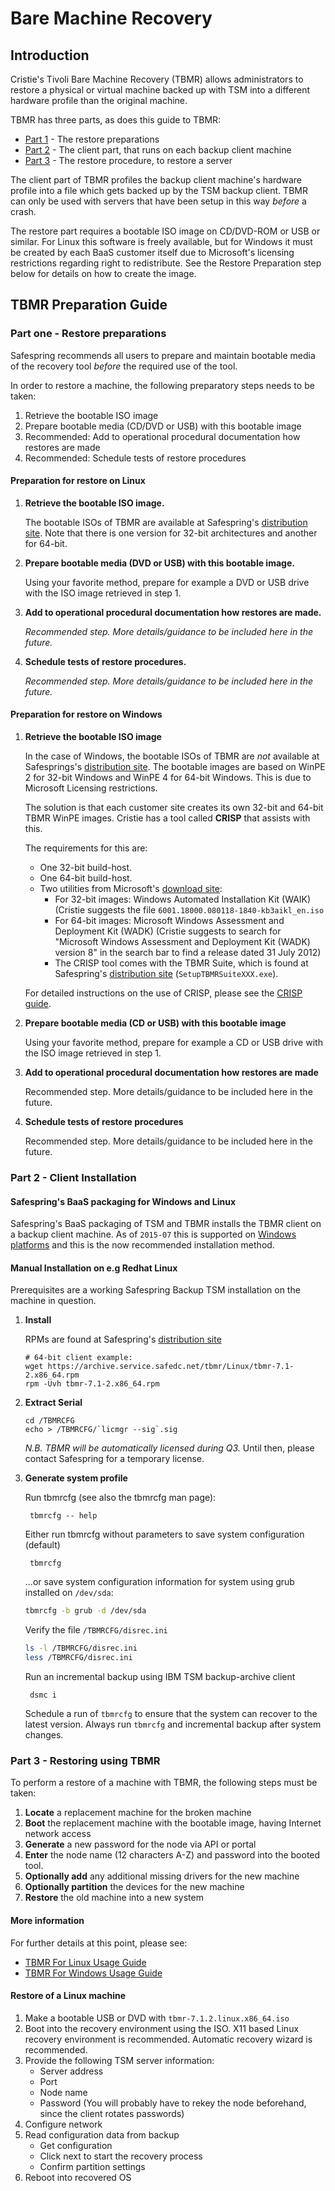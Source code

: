 # Bare Machine Recovery

## Introduction

Cristie's Tivoli Bare Machine Recovery (TBMR) allows administrators to restore a physical or virtual machine backed up with TSM into a different hardware profile than the original machine.

TBMR has three parts, as does this guide to TBMR:

 * [Part 1](#TBMR_prep) - The restore preparations
 * [Part 2](#TBMR_inst) - The client part, that runs on each backup client machine
 * [Part 3](#TBMR_rest) - The restore procedure, to restore a server

The client part of TBMR profiles the backup client machine's hardware profile into a file which gets backed up by the TSM backup client. TBMR can only be used with servers that have been setup in this way _before_ a crash.

The restore part requires a bootable ISO image on CD/DVD-ROM or USB or similar. For Linux this software is freely available, but for Windows it must be created by each BaaS customer itself due to Microsoft's licensing restrictions regarding right to redistribute. See the Restore Preparation step below for details on how to create the image.

<a name="TBMR_prep"></a>

## TBMR Preparation Guide

### Part one - Restore preparations

Safespring recommends all users to prepare and maintain bootable media of the recovery tool _before_ the required use of the tool.

In order to restore a machine, the following preparatory steps needs to be taken:
 1. Retrieve the bootable ISO image
 2. Prepare bootable media (CD/DVD or USB) with this bootable image
 3. Recommended: Add to operational procedural documentation how restores are made
 4. Recommended: Schedule tests of restore procedures

#### Preparation for restore on Linux

 1. **Retrieve the bootable ISO image.**

    The bootable ISOs of TBMR are available at Safespring's [distribution site](https://archive.service.safedc.net/tbmr/Linux/).
    Note that there is one version for 32-bit architectures and another for 64-bit.

 2. **Prepare bootable media (DVD or USB) with this bootable image.**

    Using your favorite method, prepare for example a DVD or USB drive with the ISO image retrieved in step 1.

 3. **Add to operational procedural documentation how restores are made.**

    *Recommended step. More details/guidance to be included here in the future.*

 4. **Schedule tests of restore procedures.**

    *Recommended step. More details/guidance to be included here in the future.*

#### Preparation for restore on Windows

 1. **Retrieve the bootable ISO image**

    In the case of Windows, the bootable ISOs of TBMR are _not_ available at Safesprings's [distribution site](https://archive.service.safedc.net/tbmr/Windows/). The bootable images are based on WinPE 2 for 32-bit Windows and WinPE 4 for 64-bit Windows. This is due to Microsoft Licensing restrictions.

    The solution is that each customer site creates its own 32-bit and 64-bit TBMR WinPE images.
    Cristie has a tool called **CRISP** that assists with this.

    The requirements for this are:

     * One 32-bit build-host.
     * One 64-bit build-host.
     * Two utilities from Microsoft's [download site](http://www.microsoft.com/download/en/default.aspx):
        * For 32-bit images: Windows Automated Installation Kit (WAIK) (Cristie suggests the file `6001.18000.080118-1840-kb3aikl_en.iso`
        * For 64-bit images: Microsoft Windows Assessment and Deployment Kit (WADK) (Cristie suggests to search for "Microsoft Windows Assessment and Deployment Kit (WADK) version 8" in the search bar to find a release dated 31 July 2012)
        * The CRISP tool comes with the TBMR Suite, which is found at Safespring's [distribution site](https://archive.service.safedc.net/tbmr/Windows/) (`SetupTBMRSuiteXXX.exe`).

    For detailed instructions on the use of CRISP, please see the [CRISP guide](https://archive.service.safedc.net/tbmr/Windows/CRISP-7-UserGuide.pdf).

2. **Prepare bootable media (CD or USB) with this bootable image**

    Using your favorite method, prepare for example a CD or USB drive with the ISO image retrieved in step 1.

3. **Add to operational procedural documentation how restores are made**

    Recommended step. More details/guidance to be included here in the future.

4. **Schedule tests of restore procedures**

    Recommended step. More details/guidance to be included here in the future.

<a name="TBMR_inst"></a>

### Part 2 - Client Installation

#### Safespring's BaaS packaging for Windows and Linux

Safespring's BaaS packaging of TSM and TBMR installs the TBMR client on a backup client machine.
As of `2015-07` this is supported on [Windows platforms](Installation-Windows) and this is the now recommended installation method.

#### Manual Installation on e.g Redhat Linux

Prerequisites are a working Safespring Backup TSM installation on the machine in question.

1. **Install**

    RPMs are found at Safespring's [distribution site](https://archive.service.safedc.net/tbmr/Linux/)

    ```shell
    # 64-bit client example:
    wget https://archive.service.safedc.net/tbmr/Linux/tbmr-7.1-2.x86_64.rpm
    rpm -Uvh tbmr-7.1-2.x86_64.rpm
    ```

2. **Extract Serial**
    ```shell
    cd /TBMRCFG
    echo > /TBMRCFG/`licmgr --sig`.sig
    ```

    _N.B. TBMR will be automatically licensed during Q3._ Until then, please contact Safespring for a temporary license.

3. **Generate system profile**

    Run tbmrcfg (see also the tbmrcfg man page):

        tbmrcfg -- help

    Either run tbmrcfg without parameters to save system configuration (default)

        tbmrcfg

    ...or save system configuration information for system using grub installed on `/dev/sda`:
    ```bash
    tbmrcfg -b grub -d /dev/sda
    ```
    Verify the file `/TBMRCFG/disrec.ini`
    ```bash
    ls -l /TBMRCFG/disrec.ini
    less /TBMRCFG/disrec.ini
    ```
    Run an incremental backup using IBM TSM backup-archive client

        dsmc i

    Schedule a run of `tbmrcfg` to ensure that the system can recover to the latest
    version. Always run `tbmrcfg` and incremental backup after system changes.

<a name="TBMR_rest"></a>

### Part 3 - Restoring using TBMR

To perform a restore of a machine with TBMR, the following steps must be taken:

 1. **Locate** a replacement machine for the broken machine
 2. **Boot** the replacement machine with the bootable image, having Internet network access
 3. **Generate** a new password for the node via API or portal
 4. **Enter** the node name (12 characters A-Z) and password into the booted tool.
 5. **Optionally add** any additional missing drivers for the new machine
 6. **Optionally partition** the devices for the new machine
 7. **Restore** the old machine into a new system

#### More information

For further details at this point, please see:

 * [TBMR For Linux Usage Guide](https://archive.service.safedc.net/tbmr/Linux/UserGuide.pdf)
 * [TBMR For Windows Usage Guide](https://archive.service.safedc.net/tbmr/Windows/TBMR-722-UserGuide.pdf)

#### Restore of a Linux machine

1. Make a bootable USB or DVD with `tbmr-7.1.2.linux.x86_64.iso`
2. Boot into the recovery environment using the ISO. X11 based Linux recovery environment is recommended. Automatic recovery wizard is recommended.
3. Provide the following TSM server information:
     - Server address
     - Port
     - Node name
     - Password (You will probably have to rekey the node beforehand, since the client rotates passwords)
4. Configure network
5. Read configuration data from backup
     - Get configuration
     - Click next to start the recovery process
     - Confirm partition settings
6. Reboot into recovered OS
